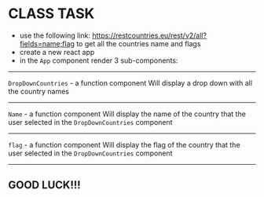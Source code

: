 # CLASS TASK
* use the following link:
https://restcountries.eu/rest/v2/all?fields=name;flag
to get all the countries name and flags
* create a new react app
* in the `App` component render 3 sub-components:

---
`DropDownCountries` - a function component
Will display a drop down with all the country names

---

`Name` - a function component
Will display the name of the country that the user selected in the `DropDownCountries` component

---

`flag` - a function component
Will display the flag of the country that the user selected in the `DropDownCountries` component

---

## GOOD LUCK!!!
